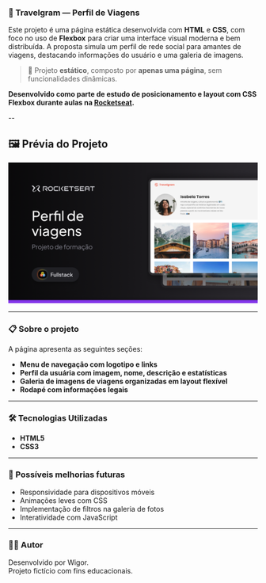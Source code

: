 ### 🧳 Travelgram — Perfil de Viagens

Este projeto é uma página estática desenvolvida com **HTML** e **CSS**, com foco no uso de **Flexbox** para criar uma interface visual moderna e bem distribuída. A proposta simula um perfil de rede social para amantes de viagens, destacando informações do usuário e uma galeria de imagens.

> 📌 Projeto **estático**, composto por **apenas uma página**, sem funcionalidades dinâmicas.

**Desenvolvido como parte de estudo de posicionamento e layout com CSS Flexbox durante aulas na [Rocketseat](https://www.rocketseat.com.br).**

--

## 🖼️ Prévia do Projeto

![Imagem de destaque do projeto](assets/images/thumbnail.png)

---

### 📋 Sobre o projeto

A página apresenta as seguintes seções:

- **Menu de navegação com logotipo e links**
- **Perfil da usuária com imagem, nome, descrição e estatísticas**
- **Galeria de imagens de viagens organizadas em layout flexível**
- **Rodapé com informações legais**

---

### 🛠️ Tecnologias Utilizadas

- **HTML5**
- **CSS3**

---

### 🔧 Possíveis melhorias futuras

- Responsividade para dispositivos móveis
- Animações leves com CSS
- Implementação de filtros na galeria de fotos
- Interatividade com JavaScript

---

### 👨‍💻 Autor

Desenvolvido por Wigor.  
Projeto fictício com fins educacionais.
